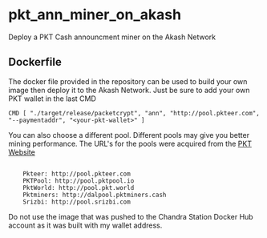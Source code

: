 # pkt_ann_miner_on_akash
Deploy a PKT Cash announcment miner on the Akash Network 

## Dockerfile
The docker file provided in the repository can be used to build your own image then deploy it to the Akash Network. Just be sure to add your own PKT wallet in the last CMD
```
CMD [ "./target/release/packetcrypt", "ann", "http://pool.pkteer.com", "--paymentaddr", "<your-pkt-wallet>" ] 
```
You can also choose a different pool. Different pools may give you better mining performance. The URL's for the pools were acquired from the [PKT Website](https://docs.pkt.cash/en/latest/mining/)
```

    Pkteer: http://pool.pkteer.com
    PKTPool: http://pool.pktpool.io
    PktWorld: http://pool.pkt.world
    Pktminers: http://dalpool.pktminers.cash
    Srizbi: http://pool.srizbi.com
```
Do not use the image that was pushed to the Chandra Station Docker Hub account as it was built with my wallet address.
